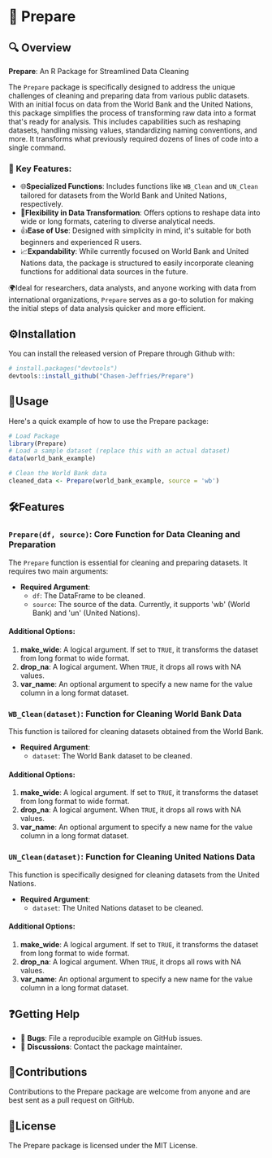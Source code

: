 # 🌟 Prepare

## 🔍 Overview

**Prepare**: An R Package for Streamlined Data Cleaning

The `Prepare` package is specifically designed to address the unique challenges of cleaning and preparing data from various public datasets. With an initial focus on data from the World Bank and the United Nations, this package simplifies the process of transforming raw data into a format that's ready for analysis. This includes capabilities such as reshaping datasets, handling missing values, standardizing naming conventions, and more. It transforms what previously required dozens of lines of code into a single command.

### 🔑 Key Features:

- 🌐**Specialized Functions**: Includes functions like `WB_Clean` and `UN_Clean` tailored for datasets from the World Bank and United Nations, respectively.
- 🔄**Flexibility in Data Transformation**: Offers options to reshape data into wide or long formats, catering to diverse analytical needs.
- 👍**Ease of Use**: Designed with simplicity in mind, it's suitable for both beginners and experienced R users.
- 📈**Expandability**: While currently focused on World Bank and United Nations data, the package is structured to easily incorporate cleaning functions for additional data sources in the future.

🌍Ideal for researchers, data analysts, and anyone working with data from international organizations, `Prepare` serves as a go-to solution for making the initial steps of data analysis quicker and more efficient.


## ⚙️Installation

You can install the released version of Prepare through Github with:

```r
# install.packages("devtools")
devtools::install_github("Chasen-Jeffries/Prepare")
```

## 🚀Usage

Here's a quick example of how to use the Prepare package:

```r
# Load Package
library(Prepare)
# Load a sample dataset (replace this with an actual dataset)
data(world_bank_example)

# Clean the World Bank data
cleaned_data <- Prepare(world_bank_example, source = 'wb')
```

## 🛠️Features

### `Prepare(df, source)`: Core Function for Data Cleaning and Preparation

The `Prepare` function is essential for cleaning and preparing datasets. It requires two main arguments:

- **Required Argument**:
  - `df`: The DataFrame to be cleaned.
  - `source`: The source of the data. Currently, it supports 'wb' (World Bank) and 'un' (United Nations).

#### Additional Options:

1. **make_wide**: A logical argument. If set to `TRUE`, it transforms the dataset from long format to wide format.
2. **drop_na**: A logical argument. When `TRUE`, it drops all rows with NA values.
3. **var_name**: An optional argument to specify a new name for the value column in a long format dataset.

### `WB_Clean(dataset)`: Function for Cleaning World Bank Data

This function is tailored for cleaning datasets obtained from the World Bank.

- **Required Argument**:
  - `dataset`: The World Bank dataset to be cleaned.

#### Additional Options:

1. **make_wide**: A logical argument. If set to `TRUE`, it transforms the dataset from long format to wide format.
2. **drop_na**: A logical argument. When `TRUE`, it drops all rows with NA values.
3. **var_name**: An optional argument to specify a new name for the value column in a long format dataset.

### `UN_Clean(dataset)`: Function for Cleaning United Nations Data

This function is specifically designed for cleaning datasets from the United Nations.

- **Required Argument**:
  - `dataset`: The United Nations dataset to be cleaned.

#### Additional Options:

1. **make_wide**: A logical argument. If set to `TRUE`, it transforms the dataset from long format to wide format.
2. **drop_na**: A logical argument. When `TRUE`, it drops all rows with NA values.
3. **var_name**: An optional argument to specify a new name for the value column in a long format dataset.

## ❓Getting Help
- 🐞 **Bugs**: File a reproducible example on GitHub issues.
- 💬 **Discussions**: Contact the package maintainer.

## 🤝Contributions

Contributions to the Prepare package are welcome from anyone and are best sent as a pull request on GitHub.

## 📜License

The Prepare package is licensed under the MIT License.
